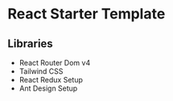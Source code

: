 # React Starter Template

## Libraries

-   React Router Dom v4
-   Tailwind CSS
-   React Redux Setup
-   Ant Design Setup
